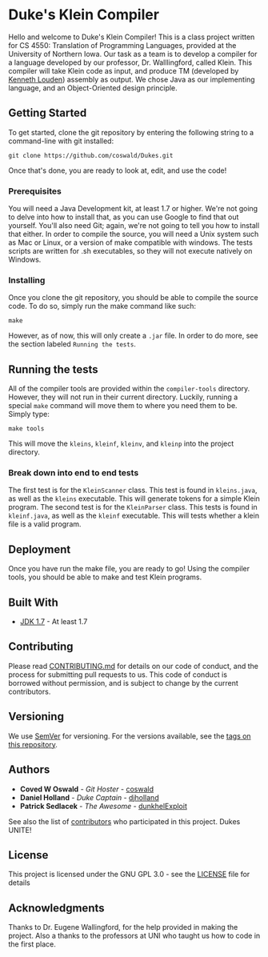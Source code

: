 # Duke's Klein Compiler

Hello and welcome to Duke's Klein Compiler! This is a class project written for CS 4550: Translation of Programming Languages, provided at the University of Northern Iowa. Our task as a team is to develop a compiler for a language developed by our professor, Dr. Walllingford, called Klein. This compiler will take Klein code as input, and produce TM (developed by [Kenneth Louden](http://www.cs.sjsu.edu/faculty/louden/)) assembly as output. We chose Java as our implementing language, and an Object-Oriented design principle.

## Getting Started

To get started, clone the git repository by entering the following string to a command-line with git installed:
```
git clone https://github.com/coswald/Dukes.git
```
Once that's done, you are ready to look at, edit, and use the code!


### Prerequisites

You will need a Java Development kit, at least 1.7 or higher. We're not going to delve into how to install that, as you can use Google to find that out yourself. You'll also need Git; again, we're not going to tell you how to install that either. In order to compile the source, you will need a Unix system such as Mac or Linux, or a version of make compatible with windows. The tests scripts are written for .sh executables, so they will not execute natively on Windows.

### Installing

Once you clone the git repository, you should be able to compile the source code. To do so, simply run the make command like such:
```
make
```
However, as of now, this will only create a `.jar` file. In order to do more, see the section labeled `Running the tests`.

## Running the tests

All of the compiler tools are provided within the `compiler-tools` directory. However, they will not run in their current directory. Luckily, running a special `make` command will move them to where you need them to be. Simply type:
```
make tools
```
This will move the `kleins`, `kleinf`, `kleinv`, and `kleinp` into the project directory.

### Break down into end to end tests

The first test is for the `KleinScanner` class. This test is found in `kleins.java`, as well as the `kleins` executable. This will generate tokens for a simple Klein program.
The second test is for the `KleinParser` class. This tests is found in `kleinf.java`, as well as the `kleinf` executable. This will tests whether a klein file is a valid program.

## Deployment

Once you have run the make file, you are ready to go! Using the compiler tools, you should be able to make and test Klein programs.

## Built With

* [JDK 1.7](http://www.oracle.com/technetwork/java/javase/downloads/jdk7-downloads-1880260.html) - At least 1.7

## Contributing

Please read [CONTRIBUTING.md](https://gist.github.com/PurpleBooth/b24679402957c63ec426) for details on our code of conduct, and the process for submitting pull requests to us.
This code of conduct is borrowed without permission, and is subject to change by the current contributors.

## Versioning

We use [SemVer](http://semver.org/) for versioning. For the versions available, see the [tags on this repository](https://github.com/coswald/Dukes/tags). 

## Authors

* **Coved W Oswald** - *Git Hoster* - [coswald](https://github.com/coswald/)
* **Daniel Holland** - *Duke Captain* - [djholland](https://github.com/djholland/)
* **Patrick Sedlacek** - *The Awesome* - [dunkhelExploit](https://github.com/dunkhelExploit/)

See also the list of [contributors](https://github.com/your/project/contributors) who participated in this project. Dukes UNITE!

## License

This project is licensed under the GNU GPL 3.0 - see the [LICENSE](LICENSE) file for details

## Acknowledgments

Thanks to Dr. Eugene Wallingford, for the help provided in making the project. Also a thanks to the professors at UNI who taught us how
to code in the first place.
